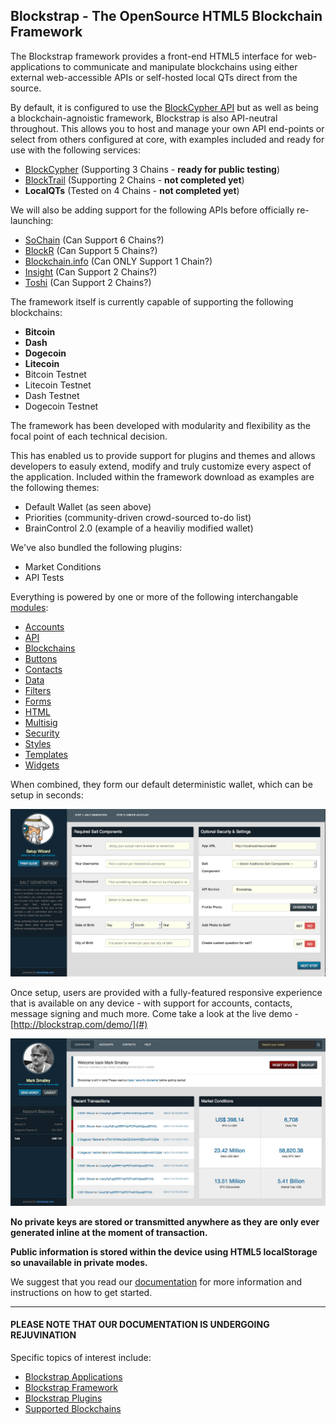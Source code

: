 ## Blockstrap - The OpenSource HTML5 Blockchain Framework

The Blockstrap framework provides a front-end HTML5 interface for web-applications to communicate and manipulate blockchains using either external web-accessible APIs or self-hosted local QTs direct from the source.

By default, it is configured to use the [BlockCypher API](http://blocksypher.com) but as well as being a blockchain-agnoistic framework, Blockstrap is also API-neutral throughout. This allows you to host and manage your own API end-points or select from others configured at core, with examples included and ready for use with the following services:

* [BlockCypher](http://blockcypher.com) (Supporting 3 Chains - __ready for public testing__)
* [BlockTrail](http://blocktrail.com) (Supporting 2 Chains - __not completed yet__)
* __LocalQTs__ (Tested on 4 Chains - __not completed yet__)

We will also be adding support for the following APIs before officially re-launching:

* [SoChain](http://chain.so) (Can Support 6 Chains?)
* [BlockR](http://blockr.io) (Can Support 5 Chains?)
* [Blockchain.info](http://blockchain.info) (Can ONLY Support 1 Chain?)
* [Insight](http://insight.is) (Can Support 2 Chains?)
* [Toshi](http://toshi.io) (Can Support 2 Chains?)

The framework itself is currently capable of supporting the following blockchains:

* __Bitcoin__
* __Dash__
* __Dogecoin__
* __Litecoin__
* Bitcoin Testnet
* Litecoin Testnet
* Dash Testnet
* Dogecoin Testnet

The framework has been developed with modularity and flexibility as the focal point of each technical decision. 

This has enabled us to provide support for plugins and themes and allows developers to easuly extend, modify and truly customize every aspect of the application. Included within the framework download as examples are the following themes:

* Default Wallet (as seen above)
* Priorities (community-driven crowd-sourced to-do list)
* BrainControl 2.0 (example of a heaviliy modified wallet)

We've also bundled the following plugins:

* Market Conditions
* API Tests

Everything is powered by one or more of the following interchangable [modules](docs/en/framework/modules/):

* [Accounts](docs/en/framework/modules/accounts/)
* [API](docs/en/framework/modules/api/)
* [Blockchains](docs/en/framework/modules/blockchains/)
* [Buttons](docs/en/framework/modules/buttons/)
* [Contacts](docs/en/framework/modules/contacts/)
* [Data](docs/en/framework/modules/data/)
* [Filters](docs/en/framework/modules/filters/)
* [Forms](docs/en/framework/modules/forms/)
* [HTML](docs/en/framework/modules/html/)
* [Multisig](docs/en/framework/modules/multisig/)
* [Security](docs/en/framework/modules/security/)
* [Styles](docs/en/framework/modules/styles/)
* [Templates](docs/en/framework/modules/templates/)
* [Widgets](docs/en/framework/modules/widgets/)

When combined, they form our default deterministic wallet, which can be setup in seconds:

![Wallet Screen-Shot](docs/img/setup.jpg)

Once setup, users are provided with a fully-featured responsive experience that is available on any device - with support for accounts, contacts, message signing and much more. Come take a look at the live demo - [http://blockstrap.com/demo/](#)

![Wallet Screen-Shot](docs/img/dashboard.jpg)

__No private keys are stored or transmitted anywhere as they are only ever generated inline at the moment of transaction.__

__Public information is stored within the device using HTML5 localStorage so unavailable in private modes.__

We suggest that you read our [documentation](#) for more information and instructions on how to get started.

-----

#### PLEASE NOTE THAT OUR DOCUMENTATION IS UNDERGOING REJUVINATION

Specific topics of interest include:

* [Blockstrap Applications](docs/en/applications)
* [Blockstrap Framework](docs/en/framework)
* [Blockstrap Plugins](docs/en/plugins)
* [Supported Blockchains](docs/en/blockchains)